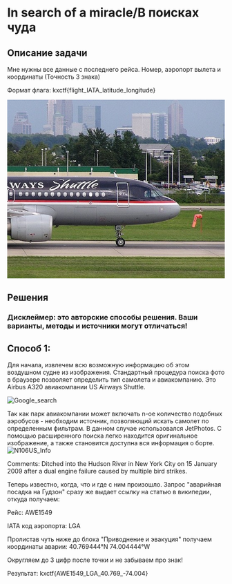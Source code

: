 # In search of a miracle/В поисках чудa

## Описание задачи
Мне нужны все данные c последнего рейса. Номер, аэропорт вылета и координаты (Точность 3 знака)

Формат флага: kxctf{flight_IATA_latitude_longitude}

![Image](https://github.com/gavrigd/KibHack/blob/main/In%20search%20of%20a%20miracle/aircraft.jpg)

## Решения
### Дисклеймер: это авторские способы решения. Ваши варианты, методы и источники могут отличаться!
## Способ 1:

Для начала, извлечем всю возможную информацию об этом воздушном судне из изображения. Стандартный процедура поиска фото в браузере позволяет определить тип самолета и авиакомпанию. 
Это Airbus A320 авиакомпании US Airways Shuttle. 

![Google_search](https://github.com/gavrigd/KibHack/assets/122211306/770c773a-83f8-4579-8d38-05f27ffbe8f9)


Так как парк авиакомпании может включать n-ое количество подобных аэробусов - необходим источник, позволяющий искать самолет по определенным фильтрам. 
В данном случае использовался JetPhotos. С помощью расширенного 
поиска легко находится оригинальное изображение, а также становится доступна вся информация о борте. ![N106US_Info](https://github.com/gavrigd/KibHack/assets/122211306/3e0a4275-03c3-4ee2-a7c2-1b87573d98e9)


Comments: Ditched into the Hudson River in New York City on 15 January 2009 after a dual engine failure caused by multiple bird strikes.


Теперь известно, когда, что и где с ним произошло. Запрос "аварийная посадка на Гудзон" сразу же выдает ссылку на статью в википедии, откуда получаем:

Рейс: AWE1549

IATA код аэропорта: LGA

Пролистав чуть ниже до блока "Приводнение и эвакуция" получаем координаты аварии: 40.769444°N 74.004444°W 

Округляем до 3 цифр после точки и не забываем про знак!

Результат: kxctf{AWE1549_LGA_40.769_-74.004}

